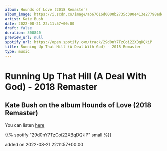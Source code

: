 ```yaml
---
album: Hounds of Love (2018 Remaster)
album_image: https://i.scdn.co/image/ab67616d0000b2735c390e413e27798edd4d18b4
artist: Kate Bush
date: 2022-08-21 22:11:57+00:00
draft: false
duration: 300840
preview_url: null
spotify_url: https://open.spotify.com/track/29d0nY7TzCoi22XBqDQkiP
title: Running Up That Hill (A Deal With God) - 2018 Remaster
type: music
---
```



# Running Up That Hill (A Deal With God) - 2018 Remaster

## Kate Bush on the album Hounds of Love (2018 Remaster)

You can listen [here](https://open.spotify.com/track/29d0nY7TzCoi22XBqDQkiP)

{{% spotify "29d0nY7TzCoi22XBqDQkiP" small %}}

added on 2022-08-21 22:11:57+00:00
